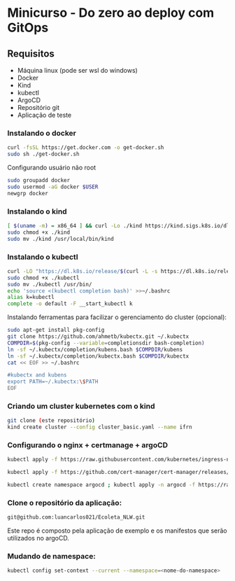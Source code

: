 # Minicurso -  Do zero ao deploy com GitOps

## Requisitos
- Máquina linux (pode ser wsl do windows)
- Docker
- Kind
- kubectl
- ArgoCD
- Repositório git
- Aplicação de teste

### Instalando o docker

```bash
curl -fsSL https://get.docker.com -o get-docker.sh
sudo sh ./get-docker.sh
```
Configurando usuário não root

```bash
sudo groupadd docker
sudo usermod -aG docker $USER
newgrp docker
```

### Instalando o kind
```bash
[ $(uname -m) = x86_64 ] && curl -Lo ./kind https://kind.sigs.k8s.io/dl/v0.29.0/kind-linux-amd64
sudo chmod +x ./kind
sudo mv ./kind /usr/local/bin/kind
```

### Instalando o kubectl
```bash
curl -LO "https://dl.k8s.io/release/$(curl -L -s https://dl.k8s.io/release/stable.txt)/bin/linux/amd64/kubectl"
sudo chmod +x ./kubectl
sudo mv ./kubectl /usr/bin/
echo 'source <(kubectl completion bash)' >>~/.bashrc
alias k=kubectl
complete -o default -F __start_kubectl k
```
Instalando ferramentas para facilizar o gerenciamento do cluster (opcional):
```bash
sudo apt-get install pkg-config
git clone https://github.com/ahmetb/kubectx.git ~/.kubectx
COMPDIR=$(pkg-config --variable=completionsdir bash-completion)
ln -sf ~/.kubectx/completion/kubens.bash $COMPDIR/kubens
ln -sf ~/.kubectx/completion/kubectx.bash $COMPDIR/kubectx
cat << EOF >> ~/.bashrc

#kubectx and kubens
export PATH=~/.kubectx:\$PATH
EOF
```

### Criando um cluster kubernetes com o kind
```bash
git clone (este repositório)
kind create cluster --config cluster_basic.yaml --name ifrn
```

### Configurando o nginx + certmanage + argoCD
```bash
kubectl apply -f https://raw.githubusercontent.com/kubernetes/ingress-nginx/controller-v1.9.1/deploy/static/provider/cloud/deploy.yaml

kubectl apply -f https://github.com/cert-manager/cert-manager/releases/download/v1.13.1/cert-manager.yaml

kubectl create namespace argocd ; kubectl apply -n argocd -f https://raw.githubusercontent.com/argoproj/argo-cd/stable/manifests/install.yaml
```

### Clone o repositório da aplicação:
```bash
git@github.com:luancarlos021/Ecoleta_NLW.git
```
Este repo é composto pela aplicação de exemplo e os manifestos que serão utilizados no argoCD.

### Mudando de namespace:
```bash
kubectl config set-context --current --namespace=<nome-do-namespace>
```
